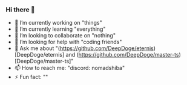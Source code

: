 ### Hi there 👋

- 🔭 I’m currently working on "things"
- 🌱 I’m currently learning "everything"
- 👯 I’m looking to collaborate on "nothing"
- 🤔 I’m looking for help with "coding friends"
- 💬 Ask me about "(https://github.com/DeepDoge/eternis)[DeepDoge/eternis] and (https://github.com/DeepDoge/master-ts)[DeepDoge/master-ts]"
- 📫 How to reach me: "discord: nomadshiba"
- ⚡ Fun fact: ""
